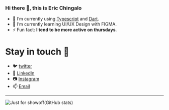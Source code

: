  ### Hi there 👋, this is Eric Chingalo
- 🔭 I’m currently using [Typescript](https://www.typescriptlang.org/) and [Dart](https://dart.dev/).
- 🌱 I’m currently learning UI/UX Design with FIGMA.
- ⚡ Fun fact: <strong>I tend to be more active on thursdays</strong>.

# Stay in touch 💬
- 🐦 [twitter](https://twitter.com/ericchingalo)
- 👔 [LinkedIn](https://www.linkedin.com/in/eric-chingalo-711630185/)
- 📷 [Instagram](https://www.instagram.com/ericchingalo/)
- 📫 [Email](mailto:echingalo@gmail.com)

<hr>

![Just for showoff(GitHub stats)](https://github-readme-stats.vercel.app/api?username=chingaloEric&show_icons=true&count_private=true&hide_rank=false)



